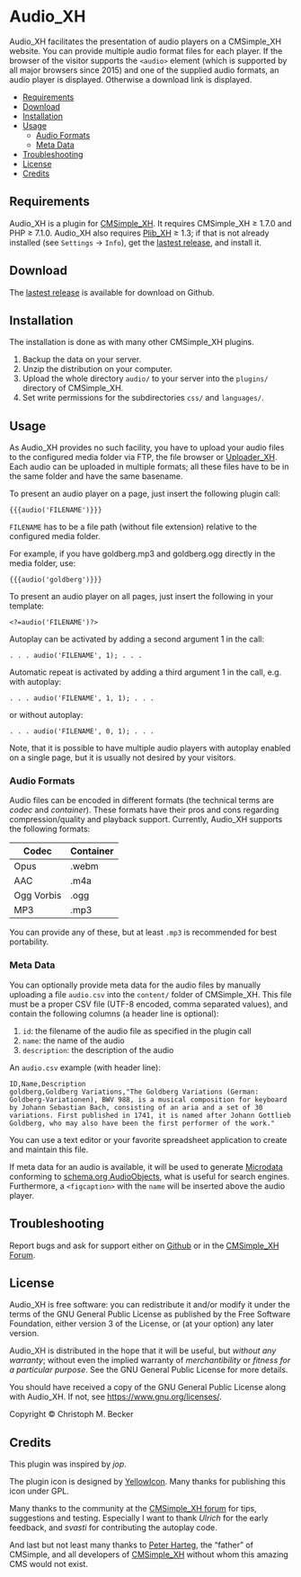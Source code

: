 # Audio_XH

Audio_XH facilitates the presentation of audio players on a CMSimple_XH website.
You can provide multiple audio format files for each player.
If the browser of the visitor supports the `<audio>` element
(which is supported by all major browsers since 2015)
and one of the supplied audio formats, an audio player is displayed.
Otherwise a download link is displayed.

- [Requirements](#requirements)
- [Download](#download)
- [Installation](#installation)
- [Usage](#usage)
  - [Audio Formats](#audio-formats)
  - [Meta Data](#meta-data)
- [Troubleshooting](#troubleshooting)
- [License](#license)
- [Credits](#credits)

## Requirements

Audio_XH is a plugin for [CMSimple_XH](https://cmsimple-xh.org/).
It requires CMSimple_XH ≥ 1.7.0 and PHP ≥ 7.1.0.
Audio_XH also requires [Plib_XH](https://github.com/cmb69/plib_xh) ≥ 1.3;
if that is not already installed (see `Settings` → `Info`),
get the [lastest release](https://github.com/cmb69/plib_xh/releases/latest),
and install it.

## Download

The [lastest release](https://github.com/cmb69/audio_xh/releases/latest)
is available for download on Github.

## Installation

The installation is done as with many other CMSimple_XH plugins.

1. Backup the data on your server.
1. Unzip the distribution on your computer.
1. Upload the whole directory `audio/` to your server
   into the `plugins/` directory of CMSimple_XH.
1. Set write permissions for the subdirectories
   `css/` and `languages/`.
<!-- 1. Navigate to `Plugins` → `Audio` in the back-end
   to check if all requirements are fulfilled. -->

## Usage

As Audio_XH provides no such facility, you have to upload your audio files to
the configured media folder via FTP, the file browser or
[Uploader_XH](https://github.com/cmb69/uploader_xh).
Each audio can be uploaded in multiple formats;
all these files have to be in the same folder and have the same basename.

To present an audio player on a page, just insert the following plugin call:

    {{{audio('FILENAME')}}}

`FILENAME` has to be a file path (without file extension) relative to the
configured media folder.

For example, if you have goldberg.mp3 and goldberg.ogg directly in the media
folder, use:

    {{{audio('goldberg')}}}

To present an audio player on all pages, just insert the following in your template:

    <?=audio('FILENAME')?>

Autoplay can be activated by adding a second argument 1 in the call:

    . . . audio('FILENAME', 1); . . .

Automatic repeat is activated by adding a third argument 1 in the call, e.g. with autoplay:

    . . . audio('FILENAME', 1, 1); . . .

or without autoplay:

    . . . audio('FILENAME', 0, 1); . . .

Note, that it is possible to have multiple audio players with autoplay enabled
on a single page, but it is usually not desired by your visitors.

### Audio Formats

Audio files can be encoded in different formats
(the technical terms are *codec* and *container*).
These formats have their pros and cons regarding
compression/quality and playback support.
Currently, Audio_XH supports the following formats:

| Codec      | Container |
|------------|-----------|
| Opus       | .webm     |
| AAC        | .m4a      |
| Ogg Vorbis | .ogg      |
| MP3        | .mp3      |

You can provide any of these,
but at least `.mp3` is recommended for best portability.

### Meta Data

You can optionally provide meta data for the audio files by manually
uploading a file `audio.csv` into the `content/` folder of CMSimple_XH.
This file must be a proper CSV file (UTF-8 encoded, comma separated values),
and contain the following columns (a header line is optional):

1. `id`: the filename of the audio file as specified in the plugin call
1. `name`: the name of the audio
1. `description`: the description of the audio

An `audio.csv` example (with header line):

    ID,Name,Description
    goldberg,Goldberg Variations,"The Goldberg Variations (German: Goldberg-Variationen), BWV 988, is a musical composition for keyboard by Johann Sebastian Bach, consisting of an aria and a set of 30 variations. First published in 1741, it is named after Johann Gottlieb Goldberg, who may also have been the first performer of the work."

You can use a text editor or your favorite spreadsheet application
to create and maintain this file.

If meta data for an audio is available, it will be used to generate
[Microdata](https://en.wikipedia.org/wiki/Microdata_(HTML))
conforming to [schema.org AudioObjects](https://schema.org/AudioObject),
what is useful for search engines.
Furthermore, a `<figcaption>` with the `name`
will be inserted above the audio player.

## Troubleshooting

Report bugs and ask for support either on
[Github](https://github.com/cmb69/audio_xh/issues)
or in the [CMSimple\_XH Forum](https://cmsimpleforum.com/).

## License

Audio_XH is free software: you can redistribute it and/or modify
it under the terms of the GNU General Public License as published by
the Free Software Foundation, either version 3 of the License, or
(at your option) any later version.

Audio_XH is distributed in the hope that it will be useful,
but *without any warranty*; without even the implied warranty of
*merchantibility* or *fitness for a particular purpose*. See the
GNU General Public License for more details.

You should have received a copy of the GNU General Public License
along with Audio_XH.  If not, see <https://www.gnu.org/licenses/>.

Copyright © Christoph M. Becker

## Credits

This plugin was inspired by *jop*.

The plugin icon is designed by [YellowIcon](http://www.yellowicon.com/).
Many thanks for publishing this icon under GPL.

Many thanks to the community at the [CMSimple_XH forum](https://cmsimpleforum.com/)
for tips, suggestions and testing.
Especially I want to thank *Ulrich* for the early feedback, and *svasti*
for contributing the autoplay code.

And last but not least many thanks to
[Peter Harteg](https://www.harteg.dk/), the “father” of CMSimple,
and all developers of [CMSimple\_XH](https://www.cmsimple-xh.org/)
without whom this amazing CMS would not exist.
